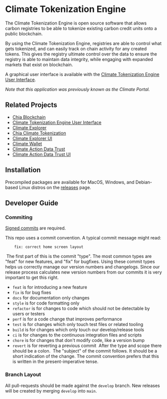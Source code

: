 # Climate Tokenization Engine

The Climate Tokenization Engine is open source software that allows carbon registries to be able to tokenize existing carbon credit units onto a public blockchain. 

By using the Climate Tokenization Engine, registries are able to control what gets tokenized, and can easily track on chain activity for any created tokens. This gives the registry ultimate control over the data to ensure the registry is able to maintain data integrity, while engaging with expanded markets that exist on blockchain.

A graphical user interface is available with the [Climate Tokenization Engine User Interface](https://github.com/Chia-Network/Climate-Tokenization-Engine-UI).

*Note that this application was previously known as the Climate Portal.*

## Related Projects

* [Chia Blockchain](https://github.com/Chia-Network/chia-blockchain)
* [Climate Tokenization Engine User Interface](https://github.com/Chia-Network/Climate-Tokenization-Engine-UI)
* [Climate Explorer](https://github.com/Chia-Network/climate-token-driver)
* [Chia Climate Tokenization](https://github.com/Chia-Network/climate-token-driver)
* [Climate Explorer UI](https://github.com/Chia-Network/climate-explorer-ui)
* [Climate Wallet](https://github.com/Chia-Network/Climate-Wallet)
* [Climate Action Data Trust](https://github.com/Chia-Network/cadt)
* [Climate Action Data Trust UI](https://github.com/Chia-Network/cadt-ui)

## Installation

Precompiled packages are available for MacOS, Windows, and Debian-based Linux distros on the [releases](https://github.com/Chia-Network/Climate-Tokenization-Engine/releases) page. 

## Developer Guide

### Commiting

[Signed commits](https://docs.github.com/en/authentication/managing-commit-signature-verification/signing-commits) are required. 

​This repo uses a commit convention. A typical commit message might read:
​
```
    fix: correct home screen layout
```
​
The first part of this is the commit "type". The most common types are "feat" for new features, and "fix" for bugfixes. Using these commit types helps us correctly manage our version numbers and changelogs. Since our release process calculates new version numbers from our commits it is very important to get this right.
​

- `feat` is for introducing a new feature
- `fix` is for bug fixes
- `docs` for documentation only changes
- `style` is for code formatting only
- `refactor` is for changes to code which should not be detectable by users or testers
- `perf` is for a code change that improves performance
- `test` is for changes which only touch test files or related tooling
- `build` is for changes which only touch our develop/release tools
- `ci` is for changes to the continuous integration files and scripts
- `chore` is for changes that don't modify code, like a version bump
- `revert` is for reverting a previous commit
  ​
After the type and scope there should be a colon.
 ​
The "subject" of the commit follows. It should be a short indication of the change. The commit convention prefers that this is written in the present-imperative tense.

### Branch Layout

All pull-requests should be made against the `develop` branch.  New releases will be created by merging `develop` into `main`. 
